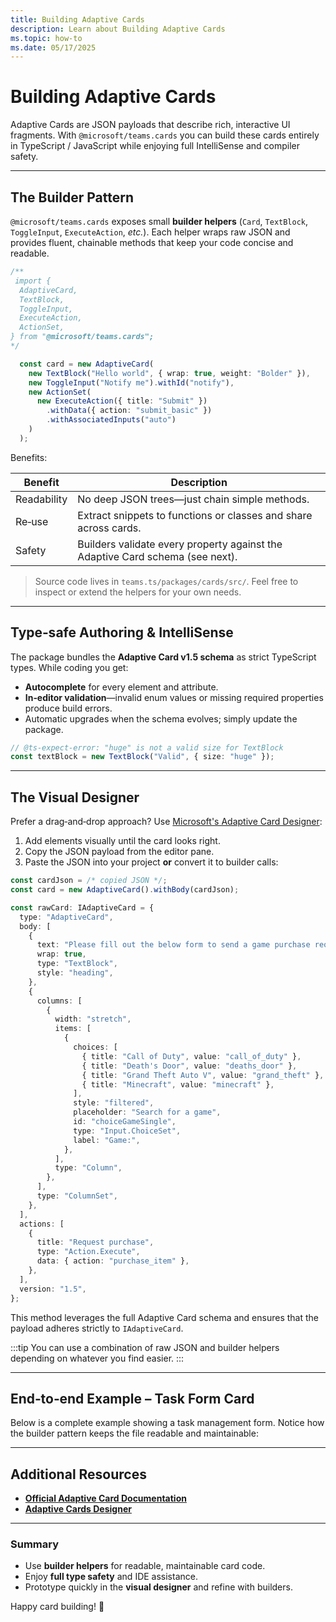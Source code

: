 ```yaml
---
title: Building Adaptive Cards
description: Learn about Building Adaptive Cards
ms.topic: how-to
ms.date: 05/17/2025
---
```

# Building Adaptive Cards

Adaptive Cards are JSON payloads that describe rich, interactive UI fragments.
With `@microsoft/teams.cards` you can build these cards entirely in TypeScript / JavaScript while enjoying full IntelliSense and compiler safety.

---

## The Builder Pattern

`@microsoft/teams.cards` exposes small **builder helpers** (`Card`, `TextBlock`, `ToggleInput`, `ExecuteAction`, _etc._).
Each helper wraps raw JSON and provides fluent, chainable methods that keep your code concise and readable.

```ts
/**
 import {
  AdaptiveCard,
  TextBlock,
  ToggleInput,
  ExecuteAction,
  ActionSet,
} from "@microsoft/teams.cards";
*/

  const card = new AdaptiveCard(
    new TextBlock("Hello world", { wrap: true, weight: "Bolder" }),
    new ToggleInput("Notify me").withId("notify"),
    new ActionSet(
      new ExecuteAction({ title: "Submit" })
        .withData({ action: "submit_basic" })
        .withAssociatedInputs("auto")
    )
  );
```

Benefits:

| Benefit     | Description                                                                   |
| ----------- | ----------------------------------------------------------------------------- |
| Readability | No deep JSON trees—just chain simple methods.                                 |
| Re‑use      | Extract snippets to functions or classes and share across cards.              |
| Safety      | Builders validate every property against the Adaptive Card schema (see next). |

> Source code lives in `teams.ts/packages/cards/src/`. Feel free to inspect or extend the helpers for your own needs.

---

## Type‑safe Authoring & IntelliSense

The package bundles the **Adaptive Card v1.5 schema** as strict TypeScript types.
While coding you get:

- **Autocomplete** for every element and attribute.
- **In‑editor validation**—invalid enum values or missing required properties produce build errors.
- Automatic upgrades when the schema evolves; simply update the package.

```ts
// @ts-expect-error: "huge" is not a valid size for TextBlock
const textBlock = new TextBlock("Valid", { size: "huge" });
```

---

## The Visual Designer

Prefer a drag‑and‑drop approach? Use [Microsoft's Adaptive Card Designer](https://adaptivecards.microsoft.com/designer.html):

1. Add elements visually until the card looks right.
2. Copy the JSON payload from the editor pane.
3. Paste the JSON into your project **or** convert it to builder calls:

```typescript
const cardJson = /* copied JSON */;
const card = new AdaptiveCard().withBody(cardJson);
```

```ts
const rawCard: IAdaptiveCard = {
  type: "AdaptiveCard",
  body: [
    {
      text: "Please fill out the below form to send a game purchase request.",
      wrap: true,
      type: "TextBlock",
      style: "heading",
    },
    {
      columns: [
        {
          width: "stretch",
          items: [
            {
              choices: [
                { title: "Call of Duty", value: "call_of_duty" },
                { title: "Death's Door", value: "deaths_door" },
                { title: "Grand Theft Auto V", value: "grand_theft" },
                { title: "Minecraft", value: "minecraft" },
              ],
              style: "filtered",
              placeholder: "Search for a game",
              id: "choiceGameSingle",
              type: "Input.ChoiceSet",
              label: "Game:",
            },
          ],
          type: "Column",
        },
      ],
      type: "ColumnSet",
    },
  ],
  actions: [
    {
      title: "Request purchase",
      type: "Action.Execute",
      data: { action: "purchase_item" },
    },
  ],
  version: "1.5",
};
```

This method leverages the full Adaptive Card schema and ensures that the payload adheres strictly to `IAdaptiveCard`.

:::tip
You can use a combination of raw JSON and builder helpers depending on whatever you find easier.
:::

---

## End‑to‑end Example – Task Form Card

Below is a complete example showing a task management form. Notice how the builder pattern keeps the file readable and maintainable:

<FileCodeBlock
    lang="typescript"
    src="/generated-snippets/ts/index.snippet.sending-adaptive-card-e2e.ts"
/>

---

## Additional Resources

- [**Official Adaptive Card Documentation**](https://adaptivecards.microsoft.com/)
- [**Adaptive Cards Designer**](https://adaptivecards.microsoft.com/designer.html)

---

### Summary

- Use **builder helpers** for readable, maintainable card code.
- Enjoy **full type safety** and IDE assistance.
- Prototype quickly in the **visual designer** and refine with builders.

Happy card building! 🎉
